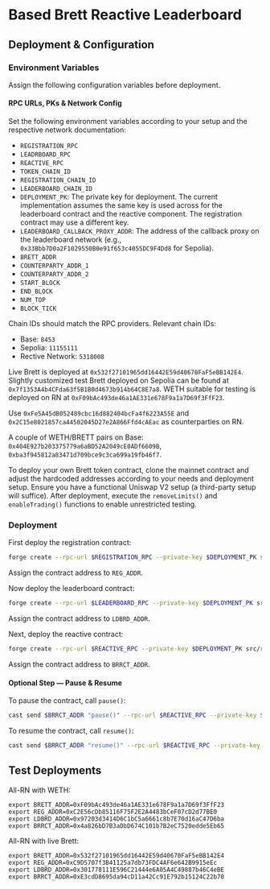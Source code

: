 # Based Brett Reactive Leaderboard

## Deployment & Configuration

### Environment Variables

Assign the following configuration variables before deployment.

#### RPC URLs, PKs & Network Config

Set the following environment variables according to your setup and the respective network documentation:

* `REGISTRATION_RPC`
* `LEADRBOARD_RPC`
* `REACTIVE_RPC`
* `TOKEN_CHAIN_ID`
* `REGISTRATION_CHAIN_ID`
* `LEADERBOARD_CHAIN_ID`
* `DEPLOYMENT_PK`: The private key for deployment. The current implementation assumes the same key is used across for the leaderboard contract and the reactive component. The registration contract may use a different key.
* `LEADERBOARD_CALLBACK_PROXY_ADDR`: The address of the callback proxy on the leaderboard network (e.g., `0x33Bbb7D0a2F1029550B0e91f653c4055DC9F4Dd8` for Sepolia).
* `BRETT_ADDR`
* `COUNTERPARTY_ADDR_1`
* `COUNTERPARTY_ADDR_2`
* `START_BLOCK`
* `END_BLOCK`
* `NUM_TOP`
* `BLOCK_TICK`

Chain IDs should match the RPC providers. Relevant chain IDs:

* Base: `8453`
* Sepolia: `11155111`
* Rective Network: `5318008`

Live Brett is deployed at `0x532f27101965dd16442E59d40670FaF5eBB142E4`. Slightly customized test Brett deployed on Sepolia can be found at `0x7f1353A4b4CFda63f5B1B0d4673b914b64C8E7a8`. WETH suitable for testing is deployed on RN at `0xF09bAc493de46a1AE331e678F9a1a7D69f3FfF23`.

Use `0xFe5A45dB052489cbc16d882404bcFa4f6223A55E` and `0x2C15e8021857ca44502045D27e2A866Ffd4cAEac` as counterparties on RN.

A couple of WETH/BRETT pairs on Base: `0x404E927b203375779a6aBD52A2049cE0ADf6609B`, `0xba3f945812a83471d709bce9c3ca699a19fb46f7`.

To deploy your own Brett token contract, clone the mainnet contract and adjust the hardcoded addresses according to your needs and deployment setup. Ensure you have a functional Uniswap V2 setup (a third-party setup will suffice). After deployment, execute the `removeLimits()` and `enableTrading()` functions to enable unrestricted testing.

### Deployment

First deploy the registration contract:

```bash
forge create --rpc-url $REGISTRATION_RPC --private-key $DEPLOYMENT_PK src/contracts/BasedBrettChallenge.sol:BasedBrettChallenge --constructor-args $START_BLOCK $END_BLOCK
```

Assign the contract address to `REG_ADDR`.

Now deploy the leaderboard contract:

```bash
forge create --rpc-url $LEADERBOARD_RPC --private-key $DEPLOYMENT_PK src/tokens/TokenizedLeaderboard.sol:TokenizedLeaderboard --value 10ether --constructor-args $LEADERBOARD_CALLBACK_PROXY_ADDR $NUM_TOP
```

Assign the contract address to `LDBRD_ADDR`.

Next, deploy the reactive contract:

```bash
forge create --rpc-url $REACTIVE_RPC --private-key $DEPLOYMENT_PK src/reactive/MonotonicSingleMetricReactive.sol:MonotonicSingleMetricReactive --value 10ether --constructor-args "($TOKEN_CHAIN_ID,$BRETT_ADDR,$REGISTRATION_CHAIN_ID,$REG_ADDR,$LEADERBOARD_CHAIN_ID,$LDBRD_ADDR,$NUM_TOP,0,$BLOCK_TICK,$START_BLOCK,$END_BLOCK,[$COUNTERPARTY_ADDR_1,$COUNTERPARTY_ADDR_2])"
```

Assign the contract address to `BRRCT_ADDR`.

#### Optional Step — Pause & Resume

To pause the contract, call `pause()`:

```bash
cast send $BRRCT_ADDR "pause()" --rpc-url $REACTIVE_RPC --private-key $DEPLOYMENT_PK
```

To resume the contract, call `resume()`:

```bash
cast send $BRRCT_ADDR "resume()" --rpc-url $REACTIVE_RPC --private-key $DEPLOYMENT_PK
```

## Test Deployments

All-RN with WETH:

```
export BRETT_ADDR=0xF09bAc493de46a1AE331e678F9a1a7D69f3FfF23
export REG_ADDR=0xC2E56cDb85116F75F2E2A4483bCeF07cD2d77BE0
export LDBRD_ADDR=0x97203d3414D6C1bC5a6661c8b7E70d16aC47D6ba
export BRRCT_ADDR=0x4a826bD7B3aDbD674C101b7B2eC7520edde5Eb65
```

All-RN with live Brett:

```
export BRETT_ADDR=0x532f27101965dd16442E59d40670FaF5eBB142E4
export REG_ADDR=0xC9D5707f3B41125a7db73FDC4AF6e642B9915eEc
export LDBRD_ADDR=0x301778111E596C21444e6A05A4C49887b46C4eBE
export BRRCT_ADDR=0xE3cdD8695da94cD11a42Cc91E792b15124C22b70
```
